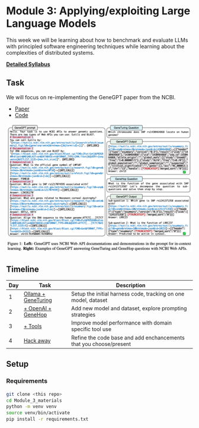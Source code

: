 # Module 3: Applying/exploiting Large Language Models

This week we will be learning about how to benchmark and evaluate LLMs with principled software engineering techniques while learning about the complexities of distributed systems.

[__Detailed Syllabus__](SYLLABUS.md)

## Task

We will focus on re-implementing the GeneGPT paper from the NCBI.
* [Paper](https://academic.oup.com/bioinformatics/article/40/2/btae075/7606338)
* [Code](https://github.com/ncbi/GeneGPT)

![GeneGPT System Description](img/genegpt.png)

## Timeline

| Day | Task | Description |
| --- | --- | --- |
| 1 | [Ollama + GeneTuring](day1/README.md)  | Setup the initial harness code, tracking on one model, dataset |
| 2 | [+ OpenAI + GeneHop](day2/README.md) | Add new model and dataset, explore prompting strategies|
| 3 | [+ Tools](day3/README.md)  | Improve model performance with domain specific tool use |
| 4 | [Hack away](day4/README.md) | Refine the code base and add enchancements that you choose/present |

## Setup

### Requirements

```bash
git clone <this repo>
cd Module_3_materials
python -m venv venv
source venv/bin/activate
pip install -r requirements.txt
```